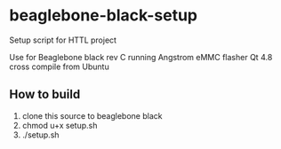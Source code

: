 # beaglebone-black-setup
Setup script for HTTL project

Use for Beaglebone black rev C running Angstrom eMMC flasher
Qt 4.8 cross compile from Ubuntu

## How to build
1. clone this source to beaglebone black
2. chmod u+x setup.sh
3. ./setup.sh
